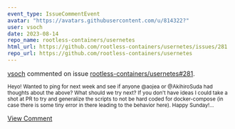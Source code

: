 ```yaml
---
event_type: IssueCommentEvent
avatar: "https://avatars.githubusercontent.com/u/814322?"
user: vsoch
date: 2023-08-14
repo_name: rootless-containers/usernetes
html_url: https://github.com/rootless-containers/usernetes/issues/281
repo_url: https://github.com/rootless-containers/usernetes
---
```


<a href='https://github.com/vsoch' target='_blank'>vsoch</a> commented on issue <a href='https://github.com/rootless-containers/usernetes/issues/281' target='_blank'>rootless-containers/usernetes#281</a>.

<small>Heyo! Wanted to ping for next week and see if anyone @aojea or @AkihiroSuda had thoughts about the above? What should we try next? If you don't have ideas I could take a shot at PR to try and generalize the scripts to not be hard coded for docker-compose (in case there is some tiny error in there leading to the behavior here). Happy Sunday!...</small>

<a href='https://github.com/rootless-containers/usernetes/issues/281' target='_blank'>View Comment</a>